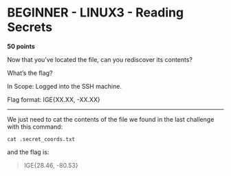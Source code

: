 # BEGINNER - LINUX3 - Reading Secrets

**50 points**

Now that you’ve located the file, can you rediscover its contents?

What’s the flag?

In Scope: Logged into the SSH machine.

Flag format: IGE{XX.XX, -XX.XX}

___

We just need to cat the contents of the file we found in the last challenge with this command:

`cat .secret_coords.txt`

and the flag is:

>IGE{28.46, -80.53}